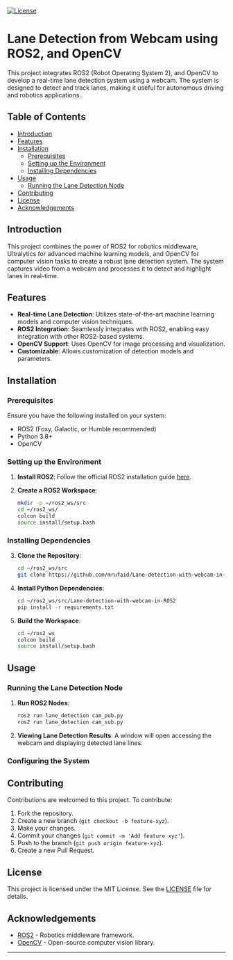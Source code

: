 
[![License](https://img.shields.io/badge/License-MIT-blue.svg)](LICENSE)

# Lane Detection from Webcam using ROS2, and OpenCV

This project integrates ROS2 (Robot Operating System 2), and OpenCV to develop a real-time lane detection system using a webcam. The system is designed to detect and track lanes, making it useful for autonomous driving and robotics applications.

## Table of Contents

- [Introduction](#introduction)
- [Features](#features)
- [Installation](#installation)
  - [Prerequisites](#prerequisites)
  - [Setting up the Environment](#setting-up-the-environment)
  - [Installing Dependencies](#installing-dependencies)
- [Usage](#usage)
  - [Running the Lane Detection Node](#running-the-lane-detection-node)
- [Contributing](#contributing)
- [License](#license)
- [Acknowledgements](#acknowledgements)

## Introduction

This project combines the power of ROS2 for robotics middleware, Ultralytics for advanced machine learning models, and OpenCV for computer vision tasks to create a robust lane detection system. The system captures video from a webcam and processes it to detect and highlight lanes in real-time.

## Features

- **Real-time Lane Detection**: Utilizes state-of-the-art machine learning models and computer vision techniques.
- **ROS2 Integration**: Seamlessly integrates with ROS2, enabling easy integration with other ROS2-based systems.
- **OpenCV Support**: Uses OpenCV for image processing and visualization.
- **Customizable**: Allows customization of detection models and parameters.

## Installation

### Prerequisites

Ensure you have the following installed on your system:

- ROS2 (Foxy, Galactic, or Humble recommended)
- Python 3.8+
- OpenCV


### Setting up the Environment

1. **Install ROS2**: Follow the official ROS2 installation guide [here](https://docs.ros.org/en/foxy/Installation.html).

2. **Create a ROS2 Workspace**:
    ```bash
    mkdir -p ~/ros2_ws/src
    cd ~/ros2_ws/
    colcon build
    source install/setup.bash
    ```

### Installing Dependencies

3. **Clone the Repository**:
    ```bash
    cd ~/ros2_ws/src
    git clone https://github.com/mrufaid/Lane-detection-with-webcam-in-ROS2.git
    ```

4. **Install Python Dependencies**:
    ```bash
    cd ~/ros2_ws/src/Lane-detection-with-webcam-in-ROS2
    pip install -r requirements.txt
    ```

5. **Build the Workspace**:
    ```bash
    cd ~/ros2_ws
    colcon build
    source install/setup.bash
    ```

## Usage

### Running the Lane Detection Node

1. **Run ROS2 Nodes**:
    ```bash
    ros2 run lane_detection cam_pub.py
    ros2 run lane_detection cam_sub.py
    ```

2. **Viewing Lane Detection Results**:
    A window will open accessing the webcam and displaying detected lane lines.

### Configuring the System

## Contributing

Contributions are welcomed to this project. To contribute:

1. Fork the repository.
2. Create a new branch (`git checkout -b feature-xyz`).
3. Make your changes.
4. Commit your changes (`git commit -m 'Add feature xyz'`).
5. Push to the branch (`git push origin feature-xyz`).
6. Create a new Pull Request.

## License

This project is licensed under the MIT License. See the [LICENSE](LICENSE) file for details.

## Acknowledgements

- [ROS2](https://docs.ros.org/en/foxy/index.html) - Robotics middleware framework.
- [OpenCV](https://opencv.org/) - Open-source computer vision library.

---
